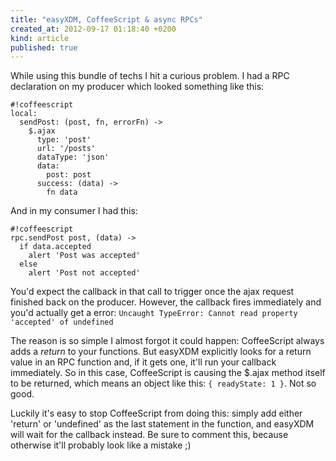 ```yaml
---
title: "easyXDM, CoffeeScript & async RPCs"
created_at: 2012-09-17 01:18:40 +0200
kind: article
published: true
---
```


While using this bundle of techs I hit a curious problem. I had a RPC declaration on my producer which looked something like this:

    #!coffeescript
    local:
      sendPost: (post, fn, errorFn) ->
        $.ajax
          type: 'post'
          url: '/posts'
          dataType: 'json'
          data:
            post: post
          success: (data) ->
            fn data

And in my consumer I had this:

    #!coffeescript
    rpc.sendPost post, (data) ->
      if data.accepted
        alert 'Post was accepted'
      else
        alert 'Post not accepted'

You'd expect the callback in that call to trigger once the ajax request finished back on the producer. However, the callback fires immediately and you'd actually get a error: `Uncaught TypeError: Cannot read property 'accepted' of undefined`

The reason is so simple I almost forgot it could happen: CoffeeScript always adds a *return* to your functions. But easyXDM explicitly looks for a return value in an RPC function and, if it gets one, it'll run your callback immediately. So in this case, CoffeeScript is causing the $.ajax method itself to be returned, which means an object like this: `{ readyState: 1 }`. Not so good.

Luckily it's easy to stop CoffeeScript from doing this: simply add either 'return' or 'undefined' as the last statement in the function, and easyXDM will wait for the callback instead. Be sure to comment this, because otherwise it'll probably look like a mistake ;)